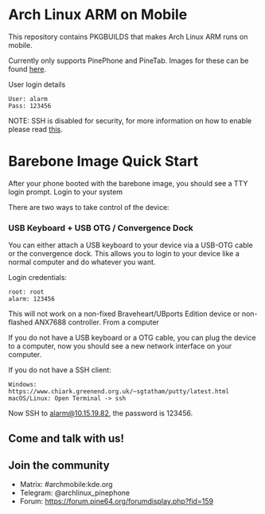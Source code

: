 # Arch Linux ARM on Mobile

This repository contains PKGBUILDS that makes Arch Linux ARM runs on mobile.

Currently only supports PinePhone and PineTab. Images for these can be found [here](https://github.com/dreemurrs-embedded/Pine64-Arch/releases).

User login details

    User: alarm
    Pass: 123456

NOTE: SSH is disabled for security, for more information on how to enable please read [this](https://github.com/dreemurrs-embedded/Pine64-Arch/wiki/SSH).


# Barebone Image Quick Start

After your phone booted with the barebone image, you should see a TTY login prompt.
Login to your system

There are two ways to take control of the device:
### USB Keyboard + USB OTG / Convergence Dock

You can either attach a USB keyboard to your device via a USB-OTG cable or the convergence dock. This allows you to login to your device like a normal computer and do whatever you want.

Login credentials:

    root: root
    alarm: 123456

This will not work on a non-fixed Braveheart/UBports Edition device or non-flashed ANX7688 controller.
From a computer

If you do not have a USB keyboard or a OTG cable, you can plug the device to a computer, now you should see a new network interface on your computer.

If you do not have a SSH client:

    Windows: https://www.chiark.greenend.org.uk/~sgtatham/putty/latest.html
    macOS/Linux: Open Terminal -> ssh

Now SSH to alarm@10.15.19.82, the password is 123456.

## Come and talk with us!

## Join the community

* Matrix: #archmobile:kde.org
 * Telegram: @archlinux_pinephone
 * Forum: https://forum.pine64.org/forumdisplay.php?fid=159
